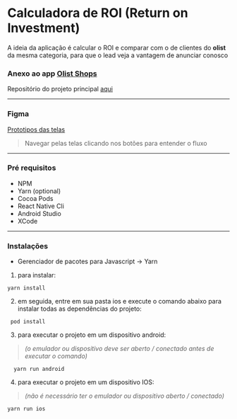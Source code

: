 # Calculadora de ROI (Return on Investment)

A ideia da aplicação é calcular o ROI e comparar com o de clientes do **olist** da mesma categoria, para que o lead veja a vantagem de anunciar conosco

### Anexo ao app [Olist Shops](https://www.olistshops.com)
Repositório do projeto principal [aqui](https://github.com/olist/shops-app)

------------
### Figma

[Prototipos das telas](https://www.figma.com/proto/jXGfMRoyTOH5fJRu37KPtE/Untitled?node-id=7%3A7&scaling=scale-down "Link do Figma com os prototipos de tela")
>Navegar pelas telas clicando nos botões para entender o fluxo

------------
### Pré requisitos
- NPM
- Yarn (optional)
- Cocoa Pods
- React Native Cli
- Android Studio
- XCode

------------
### Instalações
- Gerenciador de pacotes para Javascript -> Yarn
1. para instalar: 
```shell
yarn install
```
2. em seguida, entre em sua pasta ios e execute o comando abaixo para instalar todas as dependências do projeto:
```shell
 pod install
```
3. para executar o projeto em um dispositivo android: 
>*(o emulador ou dispositivo deve ser aberto / conectado antes de executar o comando)*
```shell
  yarn run android
  ```
4. para executar o projeto em um dispositivo IOS: 
>*(não é necessário ter o emulador ou dispositivo aberto / conectado)*
```shell
yarn run ios
```
